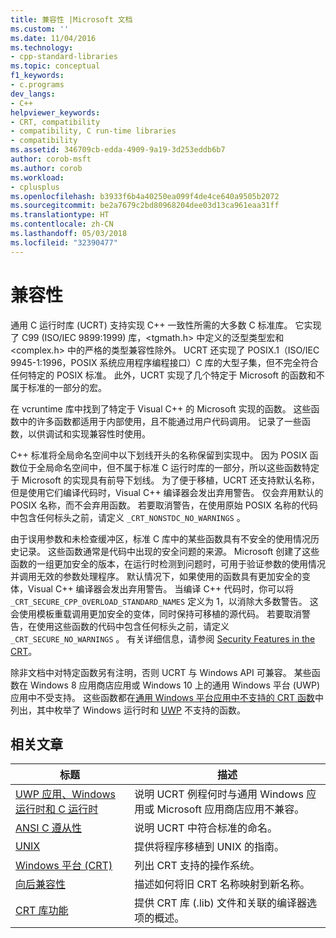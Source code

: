 ```yaml
---
title: 兼容性 |Microsoft 文档
ms.custom: ''
ms.date: 11/04/2016
ms.technology:
- cpp-standard-libraries
ms.topic: conceptual
f1_keywords:
- c.programs
dev_langs:
- C++
helpviewer_keywords:
- CRT, compatibility
- compatibility, C run-time libraries
- compatibility
ms.assetid: 346709cb-edda-4909-9a19-3d253eddb6b7
author: corob-msft
ms.author: corob
ms.workload:
- cplusplus
ms.openlocfilehash: b3933f6b4a40250ea099f4de4ce640a9505b2072
ms.sourcegitcommit: be2a7679c2bd80968204dee03d13ca961eaa31ff
ms.translationtype: HT
ms.contentlocale: zh-CN
ms.lasthandoff: 05/03/2018
ms.locfileid: "32390477"
---
```

# <a name="compatibility"></a>兼容性
通用 C 运行时库 (UCRT) 支持实现 C++ 一致性所需的大多数 C 标准库。 它实现了 C99 (ISO/IEC 9899:1999) 库，\<tgmath.h> 中定义的泛型类型宏和 \<complex.h> 中的严格的类型兼容性除外。 UCRT 还实现了 POSIX.1（ISO/IEC 9945-1:1996，POSIX 系统应用程序编程接口）C 库的大型子集，但不完全符合任何特定的 POSIX 标准。  此外，UCRT 实现了几个特定于 Microsoft 的函数和不属于标准的一部分的宏。  
  
 在 vcruntime 库中找到了特定于 Visual C++ 的 Microsoft 实现的函数。  这些函数中的许多函数都适用于内部使用，且不能通过用户代码调用。 记录了一些函数，以供调试和实现兼容性时使用。  
  
 C++ 标准将全局命名空间中以下划线开头的名称保留到实现中。 因为 POSIX 函数位于全局命名空间中，但不属于标准 C 运行时库的一部分，所以这些函数特定于 Microsoft 的实现具有前导下划线。 为了便于移植，UCRT 还支持默认名称，但是使用它们编译代码时，Visual C++ 编译器会发出弃用警告。 仅会弃用默认的 POSIX 名称，而不会弃用函数。 若要取消警告，在使用原始 POSIX 名称的代码中包含任何标头之前，请定义 `_CRT_NONSTDC_NO_WARNINGS` 。  
  
 由于误用参数和未检查缓冲区，标准 C 库中的某些函数具有不安全的使用情况历史记录。 这些函数通常是代码中出现的安全问题的来源。 Microsoft 创建了这些函数的一组更加安全的版本，在运行时检测到问题时，可用于验证参数的使用情况并调用无效的参数处理程序。  默认情况下，如果使用的函数具有更加安全的变体，Visual C++ 编译器会发出弃用警告。 当编译 C++ 代码时，你可以将 `_CRT_SECURE_CPP_OVERLOAD_STANDARD_NAMES` 定义为 1，以消除大多数警告。 这会使用模板重载调用更加安全的变体，同时保持可移植的源代码。 若要取消警告，在使用这些函数的代码中包含任何标头之前，请定义 `_CRT_SECURE_NO_WARNINGS` 。 有关详细信息，请参阅 [Security Features in the CRT](../c-runtime-library/security-features-in-the-crt.md)。  
  
 除非文档中对特定函数另有注明，否则 UCRT 与 Windows API 可兼容。  某些函数在 Windows 8 应用商店应用或 Windows 10 上的通用 Windows 平台 (UWP) 应用中不受支持。 这些函数都在[通用 Windows 平台应用中不支持的 CRT 函数](../cppcx/crt-functions-not-supported-in-universal-windows-platform-apps.md)中列出，其中枚举了 Windows 运行时和 [UWP](/uwp) 不支持的函数。  
  
## <a name="related-articles"></a>相关文章  
  
|标题|描述|  
|-----------|-----------------|  
|[UWP 应用、Windows 运行时和 C 运行时](../c-runtime-library/windows-store-apps-the-windows-runtime-and-the-c-run-time.md)|说明 UCRT 例程何时与通用 Windows 应用或 Microsoft 应用商店应用不兼容。|  
|[ANSI C 遵从性](../c-runtime-library/ansi-c-compliance.md)|说明 UCRT 中符合标准的命名。|  
|[UNIX](../c-runtime-library/unix.md)|提供将程序移植到 UNIX 的指南。|  
|[Windows 平台 (CRT)](../c-runtime-library/windows-platforms-crt.md)|列出 CRT 支持的操作系统。|  
|[向后兼容性](../c-runtime-library/backward-compatibility.md)|描述如何将旧 CRT 名称映射到新名称。|  
|[CRT 库功能](../c-runtime-library/crt-library-features.md)|提供 CRT 库 (.lib) 文件和关联的编译器选项的概述。|